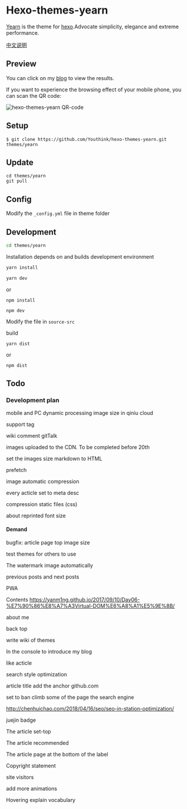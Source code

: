 # Hexo-themes-yearn

[Yearn](https://github.com/Youthink/hexo-themes-yearn) is the theme for [hexo](https://hexo.io/).Advocate simplicity, elegance and extreme performance.

[中文说明](./README_ZH.md)

## Preview

You can click on my [blog](https://hufangyun.com) to view the results.

If you want to experience the browsing effect of your mobile phone, you can scan the QR code:

![hexo-themes-yearn QR-code](https://ws4.sinaimg.cn/large/006tNbRwly1fueu6nku1fj307s07sdfl.jpg)

## Setup

```
$ git clone https://github.com/Youthink/hexo-themes-yearn.git themes/yearn
```

## Update

```
cd themes/yearn
git pull
```

## Config

Modify the `_config.yml` file in theme folder

## Development

```bash
cd themes/yearn
```

Installation depends on and builds development environment
```bash
yarn install

yarn dev
```
or

```
npm install

npm dev
```
Modify the file in `source-src`

build

```
yarn dist
```
or

```
npm dist
```

## Todo

### Development plan

mobile and PC dynamic processing image size in qiniu cloud

support tag

wiki comment gitTalk

images uploaded to the CDN. To be completed before 20th

set the images size markdown to HTML

prefetch

image automatic compression

every acticle set to meta desc

compression static files (css)

about reprinted font size

#### Demand

bugfix: article page top image size

test themes for others to use

The watermark image automatically

previous posts and next posts

PWA

Contents https://yanm1ng.github.io/2017/09/10/Day06-%E7%90%86%E8%A7%A3Virtual-DOM%E6%A8%A1%E5%9E%8B/

about me

back top

write wiki of themes

In the console to introduce my blog

like acticle

search style optimization

article title add the anchor   github.com

set to ban climb some of the page the search engine

http://chenhuichao.com/2018/04/16/seo/seo-in-station-optimization/

juejin badge

The article set-top

The article recommended

The article page at the bottom of the label

Copyright statement

site visitors

add more animations

Hovering explain vocabulary
